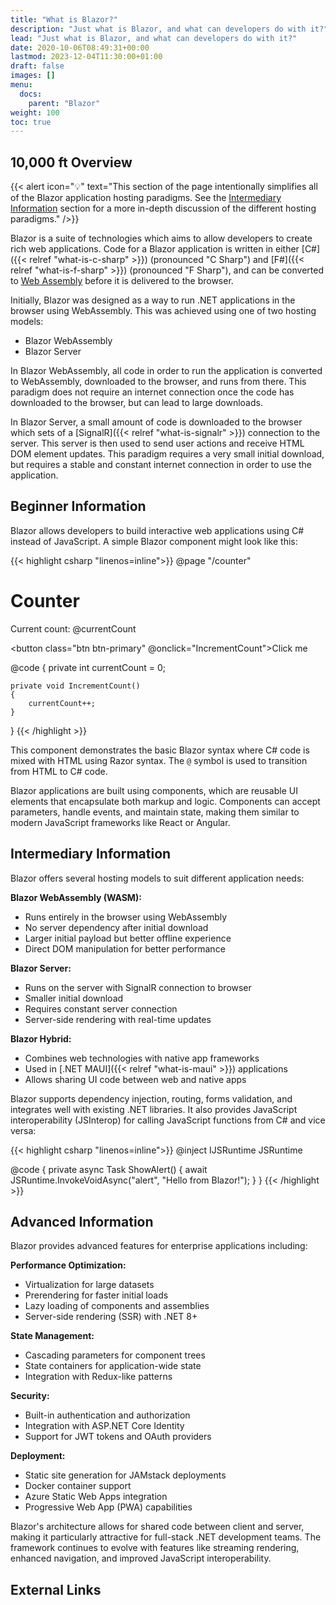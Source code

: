 ```yaml
---
title: "What is Blazor?"
description: "Just what is Blazor, and what can developers do with it?"
lead: "Just what is Blazor, and what can developers do with it?"
date: 2020-10-06T08:49:31+00:00
lastmod: 2023-12-04T11:30:00+01:00
draft: false
images: []
menu:
  docs:
    parent: "Blazor"
weight: 100
toc: true
---
```


## 10,000 ft Overview

{{< alert icon="💡" text="This section of the page intentionally simplifies all of the Blazor application hosting paradigms. See the [Intermediary Information](#intermediary-information) section for a more in-depth discussion of the different hosting paradigms." />}}

Blazor is a suite of technologies which aims to allow developers to create rich web applications. Code for a Blazor application is written in either [C#]({{< relref "what-is-c-sharp" >}}) (pronounced "C Sharp") and [F#]({{< relref "what-is-f-sharp" >}}) (pronounced "F Sharp"), and can be converted to [Web Assembly](https://webassembly.org/) before it is delivered to the browser.

Initially, Blazor was designed as a way to run .NET applications in the browser using WebAssembly. This was achieved using one of two hosting models:

- Blazor WebAssembly
- Blazor Server

In Blazor WebAssembly, all code in order to run the application is converted to WebAssembly, downloaded to the browser, and runs from there. This paradigm does not require an internet connection once the code has downloaded to the browser, but can lead to large downloads.

In Blazor Server, a small amount of code is downloaded to the browser which sets of a [SignalR]({{< relref "what-is-signalr" >}}) connection to the server. This server is then used to send user actions and receive HTML DOM element updates. This paradigm requires a very small initial download, but requires a stable and constant internet connection in order to use the application.

## Beginner Information

Blazor allows developers to build interactive web applications using C# instead of JavaScript. A simple Blazor component might look like this:

{{< highlight csharp "linenos=inline">}}
@page "/counter"

<h1>Counter</h1>

<p>Current count: @currentCount</p>

<button class="btn btn-primary" @onclick="IncrementCount">Click me</button>

@code {
    private int currentCount = 0;

    private void IncrementCount()
    {
        currentCount++;
    }
}
{{< /highlight >}}

This component demonstrates the basic Blazor syntax where C# code is mixed with HTML using Razor syntax. The `@` symbol is used to transition from HTML to C# code.

Blazor applications are built using components, which are reusable UI elements that encapsulate both markup and logic. Components can accept parameters, handle events, and maintain state, making them similar to modern JavaScript frameworks like React or Angular.

## Intermediary Information

Blazor offers several hosting models to suit different application needs:

**Blazor WebAssembly (WASM):**

- Runs entirely in the browser using WebAssembly
- No server dependency after initial download
- Larger initial payload but better offline experience
- Direct DOM manipulation for better performance

**Blazor Server:**

- Runs on the server with SignalR connection to browser
- Smaller initial download
- Requires constant server connection
- Server-side rendering with real-time updates

**Blazor Hybrid:**

- Combines web technologies with native app frameworks
- Used in [.NET MAUI]({{< relref "what-is-maui" >}}) applications
- Allows sharing UI code between web and native apps

Blazor supports dependency injection, routing, forms validation, and integrates well with existing .NET libraries. It also provides JavaScript interoperability (JSInterop) for calling JavaScript functions from C# and vice versa:

{{< highlight csharp "linenos=inline">}}
@inject IJSRuntime JSRuntime

@code {
    private async Task ShowAlert()
    {
        await JSRuntime.InvokeVoidAsync("alert", "Hello from Blazor!");
    }
}
{{< /highlight >}}

## Advanced Information

Blazor provides advanced features for enterprise applications including:

**Performance Optimization:**

- Virtualization for large datasets
- Prerendering for faster initial loads
- Lazy loading of components and assemblies
- Server-side rendering (SSR) with .NET 8+

**State Management:**

- Cascading parameters for component trees
- State containers for application-wide state
- Integration with Redux-like patterns

**Security:**

- Built-in authentication and authorization
- Integration with ASP.NET Core Identity
- Support for JWT tokens and OAuth providers

**Deployment:**

- Static site generation for JAMstack deployments
- Docker container support
- Azure Static Web Apps integration
- Progressive Web App (PWA) capabilities

Blazor's architecture allows for shared code between client and server, making it particularly attractive for full-stack .NET development teams. The framework continues to evolve with features like streaming rendering, enhanced navigation, and improved JavaScript interoperability.

## External Links
